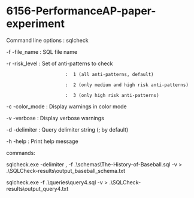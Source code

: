 # 6156-PerformanceAP-paper-experiment

Command line options : sqlcheck <options>
   
   -f -file_name          :  SQL file name
   
   -r -risk_level         :  Set of anti-patterns to check
   
                          :  1 (all anti-patterns, default) 
   
                          :  2 (only medium and high risk anti-patterns) 
   
                          :  3 (only high risk anti-patterns) 
   
   -c -color_mode         :  Display warnings in color mode 
   
   -v -verbose            :  Display verbose warnings 
   
   -d -delimiter          :  Query delimiter string (; by default) 
   
   -h -help               :  Print help message 


commands:

sqlcheck.exe  -delimiter , -f .\schemas\The-History-of-Baseball.sql -v   > .\SQLCheck-results\output_baseball_schema.txt

sqlcheck.exe -f .\queries\query4.sql -v   > .\SQLCheck-results\output_query4.txt


